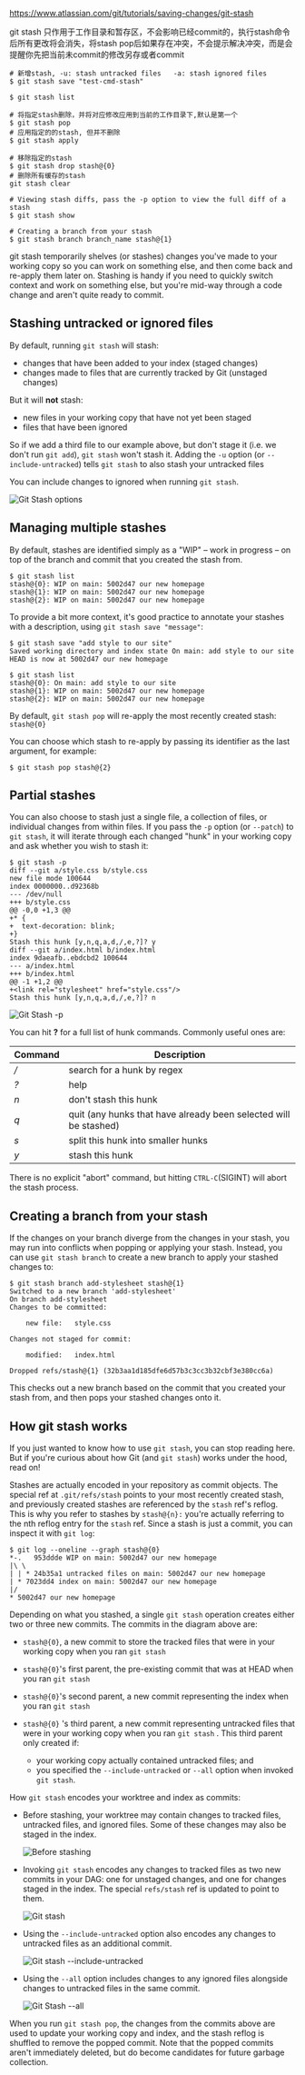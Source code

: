 https://www.atlassian.com/git/tutorials/saving-changes/git-stash

git stash 只作用于工作目录和暂存区，不会影响已经commit的，执行stash命令后所有更改将会消失，将stash pop后如果存在冲突，不会提示解决冲突，而是会提醒你先把当前未commit的修改另存或者commit
```shell
# 新增stash, -u: stash untracked files   -a: stash ignored files
$ git stash save "test-cmd-stash"

$ git stash list

# 将指定stash删除，并将对应修改应用到当前的工作目录下,默认是第一个
$ git stash pop
# 应用指定的的stash, 但并不删除
$ git stash apply

# 移除指定的stash
$ git stash drop stash@{0}
# 删除所有缓存的stash
git stash clear

# Viewing stash diffs, pass the -p option to view the full diff of a stash
$ git stash show 

# Creating a branch from your stash
$ git stash branch branch_name stash@{1}
```

git stash temporarily shelves (or stashes) changes you've made to your working copy so you can work on something else, and then come back and re-apply them later on. Stashing is handy if you need to quickly switch context and work on something else, but you're mid-way through a code change and aren't quite ready to commit.

## Stashing untracked or ignored files

By default, running `git stash` will stash:		

- changes that have been added to your index (staged changes)
- changes made to files that are currently tracked by Git (unstaged changes)

But it will **not** stash:

- new files in your working copy that have not yet been staged
- files that have been ignored

So if we add a third file to our example above, but don't stage it (i.e. we don't run `git add`), `git stash` won't stash it.
Adding the `-u` option (or `--include-untracked`) tells `git stash` to also stash your untracked files

You can include changes to ignored when running `git stash`.

![Git Stash options](image/01-20210912124535094.svg)


## Managing multiple stashes

By default, stashes are identified simply as a "WIP" – work in progress – on top of the branch and commit that you created the stash from. 

```shell
$ git stash list
stash@{0}: WIP on main: 5002d47 our new homepage
stash@{1}: WIP on main: 5002d47 our new homepage
stash@{2}: WIP on main: 5002d47 our new homepage
```

To provide a bit more context, it's good practice to annotate your stashes with a description, using `git stash save "message"`:

```shell
$ git stash save "add style to our site"
Saved working directory and index state On main: add style to our site
HEAD is now at 5002d47 our new homepage

$ git stash list
stash@{0}: On main: add style to our site
stash@{1}: WIP on main: 5002d47 our new homepage
stash@{2}: WIP on main: 5002d47 our new homepage
```

By default, `git stash pop` will re-apply the most recently created stash: `stash@{0}`

You can choose which stash to re-apply by passing its identifier as the last argument, for example:

```shell
$ git stash pop stash@{2}
```


## Partial stashes

You can also choose to stash just a single file, a collection of files, or individual changes from within files. If you pass the `-p` option (or `--patch`) to `git stash`, it will iterate through each changed "hunk" in your working copy and ask whether you wish to stash it:

```shell
$ git stash -p
diff --git a/style.css b/style.css
new file mode 100644
index 0000000..d92368b
--- /dev/null
+++ b/style.css
@@ -0,0 +1,3 @@
+* {
+  text-decoration: blink;
+}
Stash this hunk [y,n,q,a,d,/,e,?]? y
diff --git a/index.html b/index.html
index 9daeafb..ebdcbd2 100644
--- a/index.html
+++ b/index.html
@@ -1 +1,2 @@
+<link rel="stylesheet" href="style.css"/>
Stash this hunk [y,n,q,a,d,/,e,?]? n
```

![Git Stash -p](image/02.svg)

You can hit **?** for a full list of hunk commands. Commonly useful ones are:

| **Command** | **Description**                                              |
| ----------- | ------------------------------------------------------------ |
| */*         | search for a hunk by regex                                   |
| *?*         | help                                                         |
| *n*         | don't stash this hunk                                        |
| *q*         | quit (any hunks that have already been selected will be stashed) |
| *s*         | split this hunk into smaller hunks                           |
| *y*         | stash this hunk                                              |

There is no explicit "abort" command, but hitting `CTRL-C`(SIGINT) will abort the stash process.

## Creating a branch from your stash

If the changes on your branch diverge from the changes in your stash, you may run into conflicts when popping or applying your stash. Instead, you can use `git stash branch` to create a new branch to apply your stashed changes to:

```shell
$ git stash branch add-stylesheet stash@{1}
Switched to a new branch 'add-stylesheet'
On branch add-stylesheet
Changes to be committed:

    new file:   style.css

Changes not staged for commit:

    modified:   index.html

Dropped refs/stash@{1} (32b3aa1d185dfe6d57b3c3cc3b32cbf3e380cc6a)
```

This checks out a new branch based on the commit that you created your stash from, and then pops your stashed changes onto it.

## How git stash works

If you just wanted to know how to use `git stash`, you can stop reading here. But if you're curious about how Git (and `git stash`) works under the hood, read on!

Stashes are actually encoded in your repository as commit objects. The special ref at `.git/refs/stash` points to your most recently created stash, and previously created stashes are referenced by the `stash` ref's reflog. This is why you refer to stashes by `stash@{n}:` you're actually referring to the nth reflog entry for the `stash` ref. Since a stash is just a commit, you can inspect it with `git log`:

```
$ git log --oneline --graph stash@{0}
*-.   953ddde WIP on main: 5002d47 our new homepage
|\ \ 
| | * 24b35a1 untracked files on main: 5002d47 our new homepage
| * 7023dd4 index on main: 5002d47 our new homepage
|/ 
* 5002d47 our new homepage
```

Depending on what you stashed, a single `git stash` operation creates either two or three new commits. The commits in the diagram above are:

- `stash@{0}`, a new commit to store the tracked files that were in your working copy when you ran `git stash`

- `stash@{0}`'s first parent, the pre-existing commit that was at HEAD when you ran `git stash`

- `stash@{0}`'s second parent, a new commit representing the index when you ran `git stash`

- `stash@{0}` 's third parent, a new commit representing untracked files that were in your working copy when you ran
 `git stash` . This third parent only created if:

  - your working copy actually contained untracked files; and
  - you specified the `--include-untracked` or `--all` option when invoked `git stash`.

How `git stash` encodes your worktree and index as commits:

- Before stashing, your worktree may contain changes to tracked files, untracked files, and ignored files. Some of these changes may also be staged in the index.

  ![Before stashing](image/03.svg)

- Invoking `git stash` encodes any changes to tracked files as two new commits in your DAG: one for unstaged changes, and one for changes staged in the index. The special `refs/stash` ref is updated to point to them.

  ![Git stash](image/04.svg)

- Using the `--include-untracked` option also encodes any changes to untracked files as an additional commit.

  ![Git stash --include-untracked](image/05.svg)

- Using the `--all` option includes changes to any ignored files alongside changes to untracked files in the same commit.

  ![Git Stash --all](image/06.svg)

   

When you run `git stash pop`, the changes from the commits above are used to update your working copy and index, and the stash reflog is shuffled to remove the popped commit. Note that the popped commits aren't immediately deleted, but do become candidates for future garbage collection.
